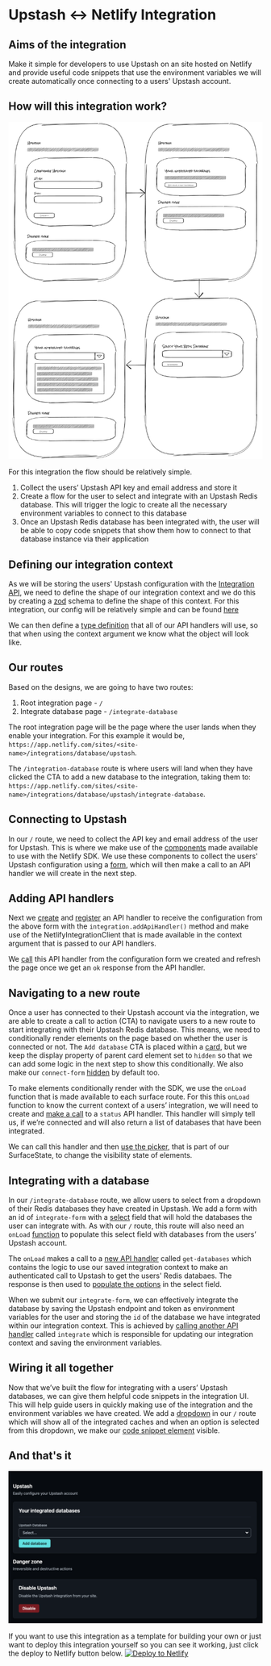 # Upstash <-> Netlify Integration

## Aims of the integration

Make it simple for developers to use Upstash on an site hosted on Netlify and provide useful code snippets that use the environment variables we will create automatically once connecting to a users' Upstash account.

## How will this integration work?

![image](./src/assets/UpstashDesign.png)

For this integration the flow should be relatively simple.

1. Collect the users’ Upstash API key and email address and store it
2. Create a flow for the user to select and integrate with an Upstash Redis database. This will trigger the logic to create all the necessary environment variables to connect to this database
3. Once an Upstash Redis database has been integrated with, the user will be able to copy code snippets that show them how to connect to that database instance via their application

## Defining our integration context

As we will be storing the users' Upstash configuration with the [Integration API](https://sdk.netlify.com/integration-api/), we need to define the shape of our integration context and we do this by creating a [zod](https://zod.dev/) schema to define the shape of this context. For this integration, our config will be relatively simple and can be found [here](./src/index.ts#L12)

We can then define a [type definition](./src/index.ts#L26) that all of our API handlers will use, so that when using the context argument we know what the object will look like.

## Our routes

Based on the designs, we are going to have two routes:

1. Root integration page - `/`
2. Integrate database page - `/integrate-database`

The root integration page will be the page where the user lands when they enable your integration. For this example it would be, `https://app.netlify.com/sites/<site-name>/integrations/database/upstash`.

The `/integration-database` route is where users will land when they have clicked the CTA to add a new database to the integration, taking them to: `https://app.netlify.com/sites/<site-name>/integrations/database/upstash/integrate-database`.

## Connecting to Upstash

In our `/` route, we need to collect the API key and email address of the user for Upstash. This is where we make use of the [components](https://sdk.netlify.com/integration-ui/add-elements/) made available to use with the Netlify SDK. We use these components to collect the users' Upstash configuration using a [form](./src/ui/routes/root.ts#L69), which will then make a call to an API handler we will create in the next step.

## Adding API handlers

Next we [create](./src/handlers/connect.ts) and [register](./src/index.ts#L48) an API handler to receive the configuration from the above form with the `integration.addApiHandler()` method and make use of the NetlifyIntegrationClient that is made available in the context argument that is passed to our API handlers.

We [call](./src/ui/routes/root.ts#L92) this API handler from the configuration form we created and refresh the page once we get an `ok` response from the API handler.

## Navigating to a new route

Once a user has connected to their Upstash account via the integration, we are able to create a call to action (CTA) to navigate users to a new route to start integrating with their Upstash Redis database. This means, we need to conditionally render elements on the page based on whether the user is connected or not. The `Add database` CTA is placed within a [card](./src/ui/routes/root.ts#L194), but we keep the display property of parent card element set to `hidden` so that we can add some logic in the next step to show this conditionally. We also make our `connect-form` [hidden](./src/ui/routes/root.ts#L71) by default too.

To make elements conditionally render with the SDK, we use the `onLoad` function that is made available to each surface route. For this this `onLoad` function to know the current context of a users’ integration, we will need to create and [make a call](./src/ui/routes/root.ts#L15) to a `status` API handler. This handler will simply tell us, if we’re connected and will also return a list of databases that have been integrated.

We can call this handler and then [use the picker](./src/ui/routes/root.ts#L20), that is part of our SurfaceState, to change the visibility state of elements.

## Integrating with a database

In our `/integrate-database` route, we allow users to select from a dropdown of their Redis databases they have created in Upstash. We add a form with an id of `integrate-form` with a [select](./src/ui/routes/integrateDatabase.ts#L76) field that will hold the databases the user can integrate with. As with our `/` route, this route will also need an `onLoad` [function](./src/ui/routes/integrateDatabase.ts#L10) to populate this select field with databases from the users’ Upstash account.

The `onLoad` makes a call to a [new API handler](./src/handlers/getDatabases.ts) called `get-databases` which contains the logic to use our saved integration context to make an authenticated call to Upstash to get the users' Redis databaes. The response is then used to [populate the options](./src/ui/routes/integrateDatabase.ts#L19) in the select field.

When we submit our `integrate-form`, we can effectively integrate the database by saving the Upstash endpoint and token as environment variables for the user and storing the `id` of the database we have integrated within our integration context. This is achieved by [calling another API handler](./src/ui/routes/integrateDatabase.ts#L60) called `integrate` which is responsible for updating our integration context and saving the environment variables.

## Wiring it all together

Now that we’ve built the flow for integrating with a users’ Upstash databases, we can give them helpful code snippets in the integration UI. This will help guide users in quickly making use of the integration and the environment variables we have created. We add a [dropdown](./src/ui/routes/root.ts#L145) in our `/` route which will show all of the integrated caches and when an option is selected from this dropdown, we make our [code snippet element](./src/ui/routes/root.ts#L183) visible.

## And that's it

![image](./src/assets/CompletedIntegration.png)

If you want to use this integration as a template for building your own or just want to deploy this integration yourself so you can see it working, just click the deploy to Netlify button below.
[![Deploy to Netlify](https://www.netlify.com/img/deploy/button.svg)](https://app.netlify.com/integration/start/deploy?repository=https://github.com/netlify/sdk-build-event-handler-template)
